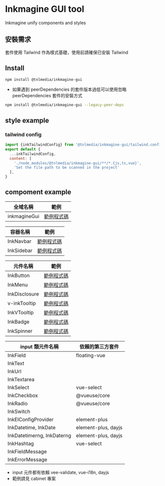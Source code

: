 # Inkmagine GUI tool

Inkmagine unify components and styles

## 安裝需求
套件使用 Tailwind 作為樣式基礎，使用前請確保已安裝 Tailwind

## Install

```bash
npm install @tnlmedia/inkmagine-gui
```
- 如果遇到 peerDependencies 的套件版本過低可以使用忽略 peerDependencies 套件的安裝方式

```bash
npm install @tnlmedia/inkmagine-gui --legacy-peer-deps
```

## style example
### tailwind config
```js
import {inkTailwindConfig} from '@tnlmedia/inkmagine-gui/tailwind.config.js'
export default {
  ...inkTailwindConfig,
  content: [
    './node_modules/@tnlmedia/inkmagine-gui/**/*.{js,ts,vue}',
    'Set the file path to be scanned in the project'
  ],
}
```

<!-- example from example folder -->
## compoment example

| 全域名稱 | 範例 |
|---------|---------|
| inkmagineGui| [範例程式碼](./ink-example/inkmagineGui.md)|

| 容器名稱 | 範例 |
|---------|---------|
| InkNavbar |[範例程式碼](./ink-example/InkNavbar.md)|
| InkSidebar |[範例程式碼](./ink-example/InkSidebar.md)|

| 元件名稱 | 範例 |
|---------|---------|
| InkButton | [範例程式碼](./ink-example/InkButton.md) | 
| InkMenu | [範例程式碼](./ink-example/InkMenu.md) | 
| InkDisclosure | [範例程式碼](./ink-example/InkDisclosure.md) |
| v-inkTooltip | [範例程式碼](./ink-example/vInkTooltip.md) |
| InkVTooltip | [範例程式碼](./ink-example/InkVTooltip.md) |
| InkBadge | [範例程式碼](./ink-example/InkBadge.md) |
| InkSpinner | [範例程式碼](./ink-example/InkSpinner.md) |


| input 類元件名稱 | 依賴的第三方套件 |
|---------|---------|
| InkField | floating-vue |
| InkText ||
| InkUrl ||
| InkTextarea ||
| InkSelect | vue-select |
| InkCheckbox | @vueuse/core |
| InkRadio | @vueuse/core |
| InkSwitch ||
| InkElConfigProvider | element-plus |
| InkDatetime, InkDate | element-plus, dayjs |
| InkDatetimerng, InkDaterng | element-plus, dayjs |
| InkHashtag | vue-select |
| InkFieldMessage ||
| InkErrorMessage ||
- input 元件都有依賴 vee-validate, vue-i18n, dayjs
- 範例請見 cabinet 專案